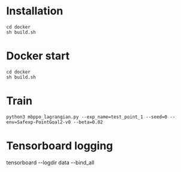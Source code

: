# Installation

```
cd docker
sh build.sh
```

# Docker start
```
cd docker
sh build.sh
```


# Train
```
python3 mbppo_lagrangian.py --exp_name=test_point_1 --seed=0 --env=Safexp-PointGoal2-v0 --beta=0.02
```

# Tensorboard logging
tensorboard --logdir data --bind_all